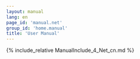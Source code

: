 ```yaml
---
layout: manual
lang: en
page_id: 'manual.net'
group_id: 'home.manual'
title: 'User Manual'
---
```

{% include_relative ManualInclude_4_Net_cn.md %}